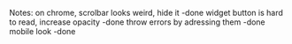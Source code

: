Notes:
on chrome, scrolbar looks weird, hide it -done
widget button is hard to read, increase opacity -done
throw errors by adressing them -done
mobile look -done